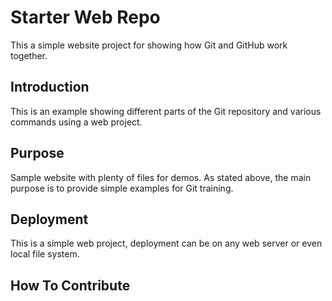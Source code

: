 # Starter Web Repo

This a simple website project for showing how Git and GitHub work together.

## Introduction

This is an example showing different parts of the Git repository and
various commands using a web project.

## Purpose

Sample website with plenty of files for demos. As stated above, the main
purpose is to provide simple examples for Git training.

## Deployment

This is a simple web project, deployment can be on any web server or even
local file system.

## How To Contribute